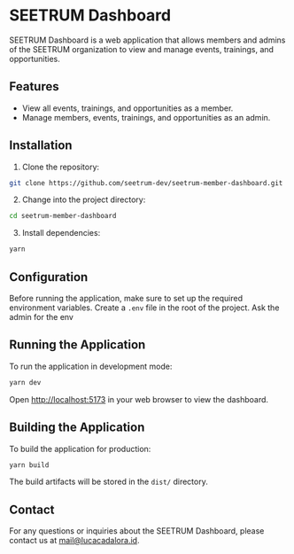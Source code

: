 # SEETRUM Dashboard

SEETRUM Dashboard is a web application that allows members and admins of the SEETRUM organization to view and manage events, trainings, and opportunities.

## Features

- View all events, trainings, and opportunities as a member.
- Manage members, events, trainings, and opportunities as an admin.

## Installation

1. Clone the repository:

```bash
git clone https://github.com/seetrum-dev/seetrum-member-dashboard.git
```

2. Change into the project directory:

```bash
cd seetrum-member-dashboard
```

3. Install dependencies:

```bash
yarn
```

## Configuration

Before running the application, make sure to set up the required environment variables. Create a `.env` file in the root of the project. Ask the admin for the env

## Running the Application

To run the application in development mode:

```bash
yarn dev
```

Open [http://localhost:5173](http://localhost:5172) in your web browser to view the dashboard.

## Building the Application

To build the application for production:

```bash
yarn build
```

The build artifacts will be stored in the `dist/` directory.

## Contact

For any questions or inquiries about the SEETRUM Dashboard, please contact us at [mail@lucacadalora.id](mailto:mail@lucacadalora.id).